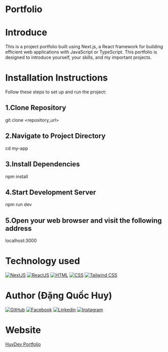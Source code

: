 # Portfolio
# Introduce
This is a project portfolio built using Next.js, a React framework for building efficient web applications with JavaScript or TypeScript. This portfolio is designed to introduce yourself, your skills, and my important projects.

# Installation Instructions

Follow these steps to set up and run the project:
## 1.Clone Repository
git clone <repository_url>

## 2.Navigate to Project Directory
cd my-app

## 3.Install Dependencies
npm install

## 4.Start Development Server
npm run dev

## 5.Open your web browser and visit the following address
localhost:3000

# Technology used
[![NextJS](https://img.shields.io/badge/NextJS-%23000000.svg?style=for-the-badge&logo=next.js&logoColor=white)](https://nextjs.org/)
[![ReactJS](https://img.shields.io/badge/ReactJS-%2361DAFB.svg?style=for-the-badge&logo=react&logoColor=white)](https://react.dev/)
[![HTML](https://img.shields.io/badge/HTML-%23E34F26.svg?style=for-the-badge&logo=html5&logoColor=white)](https://www.w3schools.com/html/)
[![CSS](https://img.shields.io/badge/CSS-%231572B6.svg?style=for-the-badge&logo=css3&logoColor=white)](https://www.w3schools.com/css/)
[![Tailwind CSS](https://img.shields.io/badge/Tailwind_CSS-%231a202c.svg?style=for-the-badge&logo=tailwind-css&logoColor=64ffda)](https://tailwindcss.com/)

# Author (Đặng Quốc Huy)
[![GitHub](https://img.shields.io/badge/GitHub-%23181717.svg?style=for-the-badge&logo=github&logoColor=white)](https://github.com/dangquochuy-159)
[![Facebook](https://img.shields.io/badge/Facebook-%231877F2.svg?style=for-the-badge&logo=facebook&logoColor=white)](https://www.facebook.com/quochuy2212)
[![Linkedin](https://img.shields.io/badge/Linkedin-%230077B5.svg?style=for-the-badge&logo=linkedin&logoColor=white)](https://www.linkedin.com/in/quochuy2212/)
[![Instagram](https://img.shields.io/badge/Instagram-%23E4405F.svg?style=for-the-badge&logo=instagram&logoColor=white)](https://www.instagram.com/dqh.2212/)

# Website
[HuyDev Portfolio](https://huydev-portfolio.vercel.app/) 


